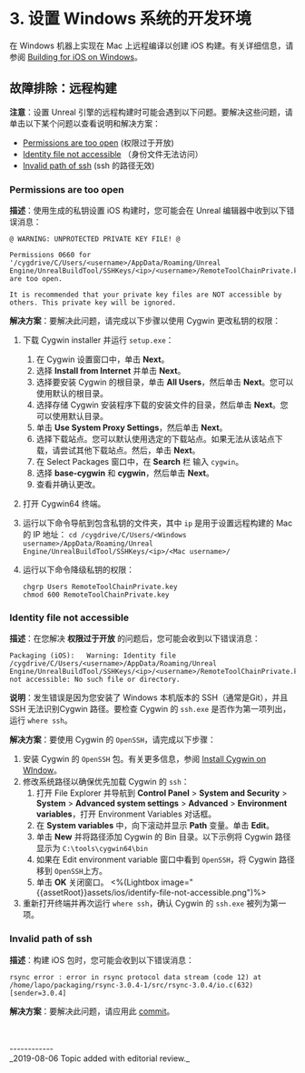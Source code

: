 

# 3. 设置 Windows 系统的开发环境

在 Windows 机器上实现在 Mac 上远程编译以创建 iOS 构建。有关详细信息，请参阅 [Building for iOS on Windows](https://docs.unrealengine.com/en-US/Platforms/Mobile/iOS/Windows/index.html)。

## 故障排除：远程构建

**注意**：设置 Unreal 引擎的远程构建时可能会遇到以下问题。要解决这些问题，请单击以下某个问题以查看说明和解决方案：

- [Permissions are too open](#permissions-are-too-open) (权限过于开放)
- [Identity file not accessible](#identity-file-not-accessible) （身份文件无法访问）
- [Invalid path of ssh](#invalid-path-of-ssh) (ssh 的路径无效)

### Permissions are too open

**描述**：使用生成的私钥设置 iOS 构建时，您可能会在 Unreal 编辑器中收到以下错误消息：

```
@ WARNING: UNPROTECTED PRIVATE KEY FILE! @

Permissions 0660 for '/cygdrive/C/Users/<username>/AppData/Roaming/Unreal Engine/UnrealBuildTool/SSHKeys/<ip>/<username>/RemoteToolChainPrivate.key' are too open.

It is recommended that your private key files are NOT accessible by others. This private key will be ignored.
```

**解决方案**：要解决此问题，请完成以下步骤以使用 Cygwin 更改私钥的权限：

1. 下载 Cygwin installer 并运行 `setup.exe`：

    1. 在 Cygwin 设置窗口中，单击 **Next**。
    2. 选择 **Install from Internet** 并单击 **Next**。
    3. 选择要安装 Cygwin 的根目录，单击 **All Users**，然后单击 **Next**。您可以使用默认的根目录。
    4. 选择存储 Cygwin 安装程序下载的安装文件的目录，然后单击 **Next**。您可以使用默认目录。
    5. 单击 **Use System Proxy Settings**，然后单击 **Next**。
    6. 选择下载站点。您可以默认使用选定的下载站点。如果无法从该站点下载，请尝试其他下载站点。然后，单击 **Next**。
    7. 在 Select Packages 窗口中，在 **Search** 栏 输入 `cygwin`。
    8. 选择 **base-cygwin** 和 **cygwin**，然后单击 **Next**。
    9. 查看并确认更改。
2. 打开 Cygwin64 终端。
3. 运行以下命令导航到包含私钥的文件夹，其中 `ip` 是用于设置远程构建的 Mac 的 IP 地址：
   `cd /cygdrive/C/Users/<Windows username>/AppData/Roaming/Unreal Engine/UnrealBuildTool/SSHKeys/<ip>/<Mac username>/`
4. 运行以下命令降级私钥的权限：
   ```
   chgrp Users RemoteToolChainPrivate.key
   chmod 600 RemoteToolChainPrivate.key
   ```

### Identity file not accessible

**描述**：在您解决 **权限过于开放** 的问题后，您可能会收到以下错误消息：

```
Packaging (iOS):   Warning: Identity file /cygdrive/C/Users/<username>/AppData/Roaming/Unreal Engine/UnrealBuildTool/SSHKeys/<ip>/<username>/RemoteToolChainPrivate.key not accessible: No such file or directory.
```

**说明**：发生错误是因为您安装了 Windows 本机版本的 SSH（通常是Git），并且 SSH 无法识别Cygwin 路径。要检查 Cygwin 的 `ssh.exe` 是否作为第一项列出，运行  `where ssh`。

**解决方案**：要使用 Cygwin 的 `OpenSSH`，请完成以下步骤：

1. 安装 Cygwin 的 `OpenSSH` 包。有关更多信息，参阅 [Install Cygwin on WIndow](https://pantheon.io/docs/cygwin-windows/)。
2. 修改系统路径以确保优先加载 Cygwin 的 `ssh`：
    1. 打开 File Explorer 并导航到 **Control Panel** > **System and Security** > **System** > **Advanced system settings** > **Advanced** > **Environment variables**，打开 Environment Variables 对话框。
    2. 在 **System variables** 中，向下滚动并显示 **Path** 变量。单击 **Edit**。
    3. 单击 **New** 并将路径添加 Cygwin 的 Bin 目录。以下示例将 Cygwin 路径显示为 `C:\tools\cygwin64\bin`
    4. 如果在 Edit environment variable 窗口中看到 `OpenSSH`，将 Cygwin 路径移到 `OpenSSH`上方。
    5. 单击 **OK** 关闭窗口。
    <%(Lightbox image="{{assetRoot}}assets/ios/identify-file-not-accessible.png")%>
3. 重新打开终端并再次运行 `where ssh`，确认 Cygwin 的 `ssh.exe` 被列为第一项。

### Invalid path of ssh

**描述**：构建 iOS 包时，您可能会收到以下错误消息：

`rsync error : error in rsync protocol data stream (code 12) at /home/lapo/packaging/rsync-3.0.4-1/src/rsync-3.0.4/io.c(632) [sender=3.0.4]`

**解决方案**：要解决此问题，请应用此 [commit](https://github.com/EpicGames/UnrealEngine/commit/3ab2ab6cebd701e051a70a4f92d278494701e737)。

<br/>
<br/>------------<br/>
_2019-08-06 Topic added with editorial review._
